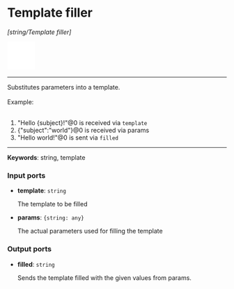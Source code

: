 # Template filler

_[string/Template filler]_

![icon](</assets/icons/7341443a-8a0a-4a83-b302-effdb497c0f3.png>)

---

Substitutes parameters into a template.<br>
<br>
Example:<br>
<br>
1. "Hello {subject}!"@0 is received via `template`<br>
2. {"subject":"world"}@0 is received via params<br>
3. "Hello world!"@0 is sent via `filled`<br>

---

__Keywords__: string, template

### Input ports

* __template__: ` string `

    The template to be filled<br>


* __params__: ` {string: any} `

    The actual parameters used for filling the template<br>

### Output ports

* __filled__: ` string `

    Sends the template filled with the given values from params.<br>


